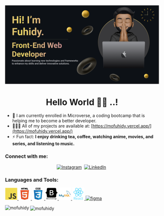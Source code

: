 <p> <img src="./profileREADME.png" alt="mofuhidy" /> </p>
<h1 align="center">Hello World 👋🏽 ..!</h1>

<!-- <p align="left"> <img src="https://komarev.com/ghpvc/?username=mofuhidy&label=Profile%20views&color=005285&style=flat" alt="mofuhidy" /> </p> -->

- 🌱 I am currently enrolled in Microverse, a coding bootcamp that is helping me to become a better developer.
- 👨🏽‍💻 All of my projects are available at: [https://mofuhidy.vercel.app/](https://mofuhidy.vercel.app/)
- ⚡ Fun fact: **I enjoy drinking tea, coffee, watching anime, movies, and series, and listening to music.**

<h3 align="left">Connect with me:</h3>
<p align="center">
<a href="https://instagram.com/mofuhidy"><img src="https://img.shields.io/badge/instagram-%23E4405F.svg?&style=for-the-badge&logo=instagram&logoColor=white" alt="Instagram" /></a>&nbsp;
<a href="https://www.linkedin.com/in/mohammed-alfuhidy-b0081319a/"><img src="https://img.shields.io/badge/linkedin-%230077B5.svg?&style=for-the-badge&logo=linkedin&logoColor=white" alt="LinkedIn" /></a>&nbsp;
</p>

<h3 align="left">Languages and Tools:</h3>

<p align="left"> 
<a href="https://developer.mozilla.org/en-US/docs/Web/JavaScript" target="_blank" rel="noreferrer"> <img src="https://raw.githubusercontent.com/devicons/devicon/master/icons/javascript/javascript-original.svg" alt="javascript" width="40" height="40"/> </a>
<a href="https://www.w3.org/html/" target="_blank" rel="noreferrer"> <img src="https://raw.githubusercontent.com/devicons/devicon/master/icons/html5/html5-original-wordmark.svg" alt="html5" width="40" height="40"/> </a>
<a href="https://www.w3schools.com/css/" target="_blank" rel="noreferrer"> <img src="https://raw.githubusercontent.com/devicons/devicon/master/icons/css3/css3-original-wordmark.svg" alt="css3" width="40" height="40"/> </a>
<a href="https://getbootstrap.com" target="_blank" rel="noreferrer"> <img src="https://raw.githubusercontent.com/devicons/devicon/master/icons/bootstrap/bootstrap-plain-wordmark.svg" alt="bootstrap" width="40" height="40"/> </a><a href="https://www.mysql.com/" target="_blank" rel="noreferrer"> <img src="https://raw.githubusercontent.com/devicons/devicon/master/icons/mysql/mysql-original-wordmark.svg" alt="mysql" width="40" height="40"/> </a> <a href="https://reactjs.org/" target="_blank" rel="noreferrer"> <img src="https://raw.githubusercontent.com/devicons/devicon/master/icons/react/react-original-wordmark.svg" alt="react" width="40" height="40"/> </a>
 <a href="https://www.figma.com/" target="_blank" rel="noreferrer"> <img src="https://www.vectorlogo.zone/logos/figma/figma-icon.svg" alt="figma" width="40" height="40"/> </a>  </p>

<p><img align="left" src="https://github-readme-stats.vercel.app/api/top-langs?username=mofuhidy&show_icons=true&theme=tokyonight&locale=en&layout=compact" alt="mofuhidy" /></p>

<p>&nbsp;<img align="center" src="https://github-readme-stats.vercel.app/api?username=mofuhidy&show_icons=true&theme=tokyonight&locale=en" alt="mofuhidy" /></p>
